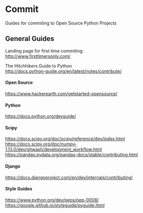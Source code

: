 # Commit
Guides for commiting to Open Source Python Projects  

## General Guides  

Landing page for first time commiting:  
http://www.firsttimersonly.com/

The Hitchhikers Guide to Python  
http://docs.python-guide.org/en/latest/notes/contribute/  

#### Open Source 
https://www.hackerearth.com/getstarted-opensource/  

#### Python  
https://docs.python.org/devguide/  

#### Scipy
https://docs.scipy.org/doc/scipy/reference/dev/index.html  
https://docs.scipy.org/doc/numpy-1.13.0/dev/gitwash/development_workflow.html
https://pandas.pydata.org/pandas-docs/stable/contributing.html

#### Django  
https://docs.djangoproject.com/en/dev/internals/contributing/  

#### Style Guides  
https://www.python.org/dev/peps/pep-0008/  
https://google.github.io/styleguide/pyguide.html  


